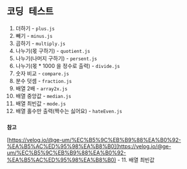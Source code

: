 # `코딩 테스트`

1. 더하기 - `plus.js`
2. 빼기 - `minus.js`
3. 곱하기 - `multiply.js`
4. 나누기(몫 구하기) - `quotient.js`
5. 나누기(나머지 구하기) - `persent.js`
6. 나누기(몫 * 1000 을 정수로 출력) - `divide.js`
7. 숫자 비교 - `compare.js`
8. 분수 덧셈 - `fraction.js`
9. 배열 2배 - `array2x.js`
10. 배열 중앙값 - `median.js`
11. 배열 최빈값 - `mode.js` 
12. 배열 홀수만 출력(짝수는 싫어요) - `hateEven.js`

### `참고`
[https://velog.io/@ge-um/%EC%B5%9C%EB%B9%88%EA%B0%92-%EA%B5%AC%ED%95%98%EA%B8%B0](https://velog.io/@ge-um/%EC%B5%9C%EB%B9%88%EA%B0%92-%EA%B5%AC%ED%95%98%EA%B8%B0) - 11. 배열 최빈값
